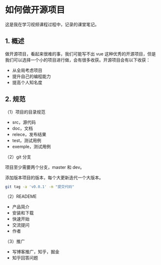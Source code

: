 # 如何做开源项目

这是我在学习视频课程过程中，记录的课堂笔记。

## 1. 概述

做开源项目，看起来很难的事，我们可能写不出 vue 这种优秀的开源项目，但是我们可以选择一个小的项目进行做，会有很多收获。开源项目会有以下收获：

- 从全局考虑项目
- 提升自己的编程能力
- 提高个人知名度

## 2. 规范

（1）项目的目录规范

- src，源代码
- doc，文档
- relece，发布结果
- test，测试用例
- exemple，测试用例

（2）git 分支

项目至少需要两个分支，master 和 dev。

添加版本项目的版本，每个大更新迭代一个大版本。

```bash
git tag -a 'v0.0.1' -m "提交代码"
```

（2）READEME

- 产品简介
- 安装和下载
- 快速开始
- 交流提问
- 作者

（3）推广

- 写博客推广，知乎，掘金
- 知乎回答问题

<comment-comment/>
